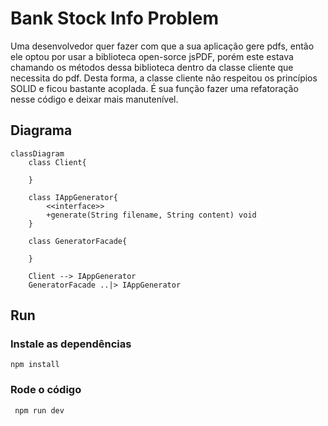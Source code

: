 # Bank Stock Info Problem

Uma desenvolvedor quer fazer com que a sua aplicação gere pdfs, então ele optou por usar a biblioteca open-sorce jsPDF, porém este estava chamando os métodos dessa biblioteca dentro da classe cliente que necessita do pdf. Desta forma, a classe cliente não respeitou os princípios SOLID e ficou bastante acoplada. É sua função fazer uma refatoração nesse código e deixar mais manutenível.


## Diagrama

```mermaid
classDiagram
    class Client{

    }

    class IAppGenerator{
        <<interface>>
        +generate(String filename, String content) void
    }

    class GeneratorFacade{

    }

    Client --> IAppGenerator
    GeneratorFacade ..|> IAppGenerator

```



## Run

### Instale as dependências

`npm install `

### Rode o código

` npm run dev`
